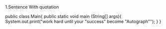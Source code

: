 1.Sentence With quotation

public class Main{
    public static void main (String[] args){
        System.out.print("work hard until your \"success\" become \"Autograph\"");
    }
}
